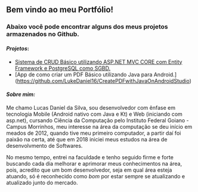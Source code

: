 ## Bem vindo ao meu Portfólio!
### Abaixo você pode encontrar alguns dos meus projetos armazenados no Github.

#### _Projetos_:
* [Sistema de CRUD Básico utilizando ASP.NET MVC CORE com Entity Framework e PostgreSQL como SGBD.](https://github.com/LukeDaniel16/RSistemasCRUDCompleto)
* [App de como criar um PDF Básico utilizando Java para Android.] (https://github.com/LukeDaniel16/CreatePDFwithJavaOnAndroidStudio)

#### _Sobre mim:_ 
Me chamo Lucas Daniel da Silva, sou desenvolvedor com ênfase em tecnologia Mobile (Android nativo com Java e Kt) e Web (iniciando com asp.net), cursando Ciência da Computação pelo Instituto Federal Goiano - Campus Morrinhos, meu interesse na área da computação se deu início em meados de 2012, quando tive meu primeiro computador, a partir daí foi paixão na certa, até que em 2018 iniciei meus estudos na área de desenvolvmento de Softwares.

No mesmo tempo, entrei na faculdade e tenho seguido firme e forte buscando cada dia melhorar e aprimorar meus conhecimentos na área, pois, acredito que um bom desenvolvedor, seja em qual área esteja atuando, só é reconhecido como _bom_ por estar sempre se atualizando e atualizado junto do mercado.


